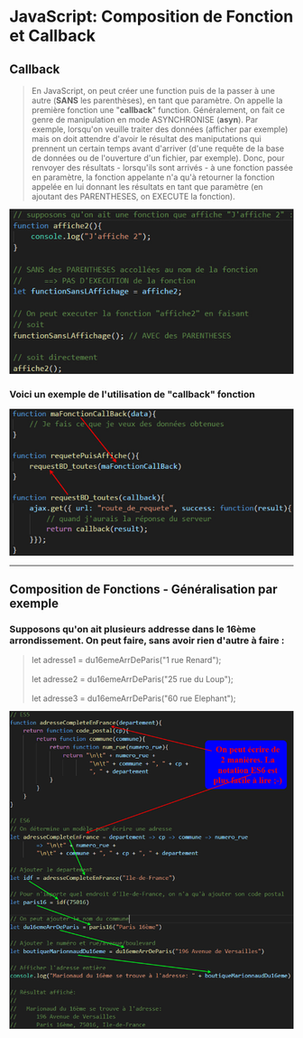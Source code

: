 # JavaScript: Composition de Fonction et Callback

## Callback
> En JavaScript, on peut créer une function puis de la passer à une autre (**SANS** les parenthèses), en tant que paramètre. On appelle la première fonction une "**callback**" function. Généralement, on fait ce genre de manipulation en mode ASYNCHRONISE (**asyn**). Par exemple, lorsqu'on veuille traiter des données (afficher par exemple) mais on doit attendre d'avoir le résultat des maniputations qui prennent un certain temps avant d'arriver (d'une requête de la base de données ou de l'ouverture d'un fichier, par exemple). Donc, pour renvoyer des résultats - lorsqu'ils sont arrivés - à une fonction passée en paramètre, la fonction appelante n'a qu'à retourner la fonction appelée en lui donnant les résultats en tant que paramètre (en ajoutant des PARENTHESES, on EXECUTE la fonction).

![alt text](img/executionOuPas.jpg)

### Voici un exemple de l'utilisation de "**callback**" fonction

![alt text](img/callbackFonction.jpg)


---


## Composition de Fonctions - Généralisation par exemple

### Supposons qu'on ait plusieurs addresse dans le 16ème arrondissement. On peut faire, sans avoir rien d'autre à faire :

> let adresse1 = du16emeArrDeParis("1 rue Renard");<br/><br/>
> let adresse2 = du16emeArrDeParis("25 rue du Loup");<br/><br/>
> let adresse3 = du16emeArrDeParis("60 rue Elephant");

![alt text](img/adresse.jpg)
